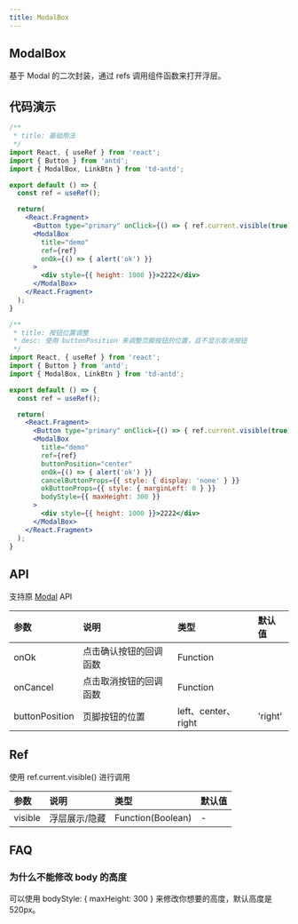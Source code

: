 ```yaml
---
title: ModalBox
---
```


## ModalBox

基于 Modal 的二次封装，通过 refs 调用组件函数来打开浮层。

## 代码演示

```jsx
/**
 * title: 基础用法
 */
import React, { useRef } from 'react';
import { Button } from 'antd';
import { ModalBox, LinkBtn } from 'td-antd';

export default () => {
  const ref = useRef();

  return(
    <React.Fragment>
      <Button type="primary" onClick={() => { ref.current.visible(true) }}>show</Button>
      <ModalBox
        title="demo"
        ref={ref}
        onOk={() => { alert('ok') }}
      >
        <div style={{ height: 1000 }}>2222</div>
      </ModalBox>
    </React.Fragment>
  );
}
```

```jsx
/**
 * title: 按钮位置调整
 * desc: 使用 buttonPosition 来调整页脚按钮的位置，且不显示取消按钮
 */
import React, { useRef } from 'react';
import { Button } from 'antd';
import { ModalBox, LinkBtn } from 'td-antd';

export default () => {
  const ref = useRef();

  return(
    <React.Fragment>
      <Button type="primary" onClick={() => { ref.current.visible(true) }}>show</Button>
      <ModalBox
        title="demo"
        ref={ref}
        buttonPosition="center"
        onOk={() => { alert('ok') }}
        cancelButtonProps={{ style: { display: 'none' } }}
        okButtonProps={{ style: { marginLeft: 0 } }}
        bodyStyle={{ maxHeight: 300 }}
      >
        <div style={{ height: 1000 }}>2222</div>
      </ModalBox>
    </React.Fragment>
  );
}
```

## API

支持原 [Modal](https://ant-design.gitee.io/components/modal-cn/) API

|参数|说明|类型|默认值|
|:--|:--|:--|:--|
|onOk|点击确认按钮的回调函数|Function||
|onCancel|点击取消按钮的回调函数|Function||
|buttonPosition|页脚按钮的位置|left、center、right|'right'|

## Ref

使用 ref.current.visible() 进行调用

|参数|说明|类型|默认值|
|:--|:--|:--|:--|
|visible|浮层展示/隐藏|Function(Boolean)|-|

## FAQ

### 为什么不能修改 body 的高度

可以使用 bodyStyle: { maxHeight: 300 } 来修改你想要的高度，默认高度是 520px。
